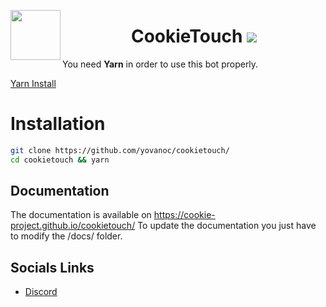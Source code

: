 <a href="#"><img src="https://image.ibb.co/j8rmqJ/icon.png" align="left" height="80" width="80"></a>

<center>
	<h1>
    CookieTouch <a href="https://travis-ci.org/cookie-project/cookietouch">
    <img src="https://travis-ci.org/cookie-project/cookietouch.svg?branch=master">
  </a>
  </h1>
</center>

You need **Yarn** in order to use this bot properly.

[Yarn Install](https://yarnpkg.com/lang/en/docs/install/)

# Installation

```bash
git clone https://github.com/yovanoc/cookietouch/
cd cookietouch && yarn
```

## Documentation

The documentation is available on https://cookie-project.github.io/cookietouch/
To update the documentation you just have to modify the /docs/ folder.

## Socials Links

- [Discord](https://discord.gg/swU74Fm)
